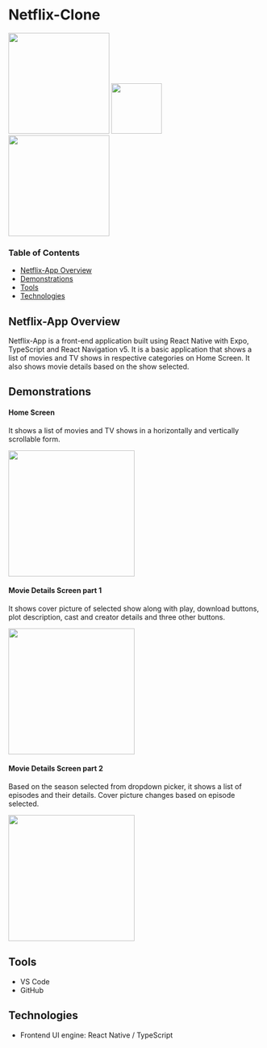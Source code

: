 # Netflix-Clone

<img src = "https://user-images.githubusercontent.com/57967961/186033915-5317f271-c633-4497-a7c9-92aa0972faea.png" width="200" >    <img src = "https://user-images.githubusercontent.com/57967961/186034350-cb76b721-9364-455d-82e3-735270c838d3.png" width="100" > <img src = "https://user-images.githubusercontent.com/57967961/186034747-2e5633cf-02ba-4ef6-927f-ebb9a6edcda2.png" width="200" > 




### Table of Contents

- [Netflix-App Overview](#netflix-app-overview) 
- [Demonstrations](#demonstrations)
- [Tools](#tools)
- [Technologies](#technologies)



## Netflix-App Overview

Netflix-App is a front-end application built using React Native with Expo, TypeScript and React Navigation v5. It is a basic application that shows a list of movies and TV shows in respective categories on Home Screen. It also shows movie details based on the show selected.

## Demonstrations

#### Home Screen

It shows a list of movies and TV shows in a horizontally and vertically scrollable form.

<img src="https://user-images.githubusercontent.com/57967961/186027213-d1795d75-a8ce-4b49-a983-c7bf68a71f48.jpeg" width="250">

#### Movie Details Screen part 1

It shows cover picture of selected show along with play, download buttons, plot description, cast and creator details and three other buttons.

<img src="https://user-images.githubusercontent.com/57967961/186028966-5400a9d7-dc46-4899-a167-1457da09eb3c.jpeg" width="250">


#### Movie Details Screen part 2

Based on the season selected from dropdown picker, it shows a list of episodes and their details. Cover picture changes based on episode selected.


<img src="https://user-images.githubusercontent.com/57967961/186030447-55568709-e1c4-437c-b144-b5aee4b8fb57.jpeg" width="250">

## Tools
- VS Code
- GitHub

## Technologies

- Frontend UI engine: React Native / TypeScript 



